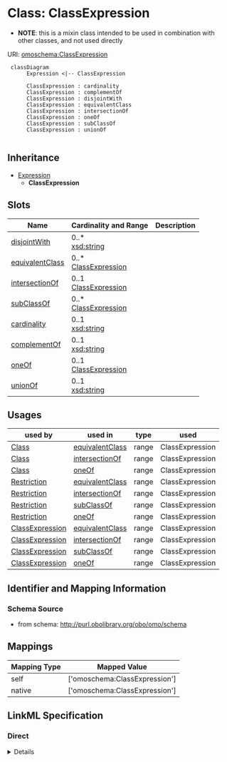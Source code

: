 # Class: ClassExpression



* __NOTE__: this is a mixin class intended to be used in combination with other classes, and not used directly


URI: [omoschema:ClassExpression](http://purl.obolibrary.org/obo/schema/ClassExpression)




```{mermaid}
 classDiagram
      Expression <|-- ClassExpression
      
      ClassExpression : cardinality
      ClassExpression : complementOf
      ClassExpression : disjointWith
      ClassExpression : equivalentClass
      ClassExpression : intersectionOf
      ClassExpression : oneOf
      ClassExpression : subClassOf
      ClassExpression : unionOf
      

```





## Inheritance
* [Expression](Expression.md)
    * **ClassExpression**



## Slots

| Name | Cardinality and Range  | Description  |
| ---  | ---  | --- |
| [disjointWith](disjointWith.md) | 0..* <br/> [xsd:string](http://www.w3.org/2001/XMLSchema#string)  |   |
| [equivalentClass](equivalentClass.md) | 0..* <br/> [ClassExpression](ClassExpression.md)  |   |
| [intersectionOf](intersectionOf.md) | 0..1 <br/> [ClassExpression](ClassExpression.md)  |   |
| [subClassOf](subClassOf.md) | 0..* <br/> [ClassExpression](ClassExpression.md)  |   |
| [cardinality](cardinality.md) | 0..1 <br/> [xsd:string](http://www.w3.org/2001/XMLSchema#string)  |   |
| [complementOf](complementOf.md) | 0..1 <br/> [xsd:string](http://www.w3.org/2001/XMLSchema#string)  |   |
| [oneOf](oneOf.md) | 0..1 <br/> [ClassExpression](ClassExpression.md)  |   |
| [unionOf](unionOf.md) | 0..1 <br/> [xsd:string](http://www.w3.org/2001/XMLSchema#string)  |   |


## Usages


| used by | used in | type | used |
| ---  | --- | --- | --- |
| [Class](Class.md) | [equivalentClass](equivalentClass.md) | range | ClassExpression |
| [Class](Class.md) | [intersectionOf](intersectionOf.md) | range | ClassExpression |
| [Class](Class.md) | [oneOf](oneOf.md) | range | ClassExpression |
| [Restriction](Restriction.md) | [equivalentClass](equivalentClass.md) | range | ClassExpression |
| [Restriction](Restriction.md) | [intersectionOf](intersectionOf.md) | range | ClassExpression |
| [Restriction](Restriction.md) | [subClassOf](subClassOf.md) | range | ClassExpression |
| [Restriction](Restriction.md) | [oneOf](oneOf.md) | range | ClassExpression |
| [ClassExpression](ClassExpression.md) | [equivalentClass](equivalentClass.md) | range | ClassExpression |
| [ClassExpression](ClassExpression.md) | [intersectionOf](intersectionOf.md) | range | ClassExpression |
| [ClassExpression](ClassExpression.md) | [subClassOf](subClassOf.md) | range | ClassExpression |
| [ClassExpression](ClassExpression.md) | [oneOf](oneOf.md) | range | ClassExpression |



## Identifier and Mapping Information







### Schema Source


* from schema: http://purl.obolibrary.org/obo/omo/schema







## Mappings

| Mapping Type | Mapped Value |
| ---  | ---  |
| self | ['omoschema:ClassExpression'] |
| native | ['omoschema:ClassExpression'] |


## LinkML Specification

<!-- TODO: investigate https://stackoverflow.com/questions/37606292/how-to-create-tabbed-code-blocks-in-mkdocs-or-sphinx -->

### Direct

<details>
```yaml
name: ClassExpression
from_schema: http://purl.obolibrary.org/obo/omo/schema
rank: 1000
is_a: Expression
mixin: true
slots:
- disjointWith
- equivalentClass
- intersectionOf
- subClassOf
- cardinality
- complementOf
- oneOf
- unionOf

```
</details>

### Induced

<details>
```yaml
name: ClassExpression
from_schema: http://purl.obolibrary.org/obo/omo/schema
rank: 1000
is_a: Expression
mixin: true
attributes:
  disjointWith:
    name: disjointWith
    todos:
    - restrict range
    from_schema: http://purl.obolibrary.org/obo/omo/schema
    rank: 1000
    is_a: logical_predicate
    slot_uri: owl:disjointWith
    multivalued: true
    alias: disjointWith
    owner: ClassExpression
    domain_of:
    - ClassExpression
    - PropertyExpression
    range: string
  equivalentClass:
    name: equivalentClass
    todos:
    - restrict range
    from_schema: http://purl.obolibrary.org/obo/omo/schema
    rank: 1000
    is_a: logical_predicate
    mixins:
    - match_aspect
    slot_uri: owl:equivalentClass
    multivalued: true
    alias: equivalentClass
    owner: ClassExpression
    domain_of:
    - ClassExpression
    range: ClassExpression
  intersectionOf:
    name: intersectionOf
    todos:
    - restrict range
    from_schema: http://purl.obolibrary.org/obo/omo/schema
    rank: 1000
    is_a: logical_predicate
    slot_uri: owl:intersectionOf
    alias: intersectionOf
    owner: ClassExpression
    domain_of:
    - ClassExpression
    range: ClassExpression
  subClassOf:
    name: subClassOf
    from_schema: http://purl.obolibrary.org/obo/omo/schema
    rank: 1000
    is_a: logical_predicate
    slot_uri: rdfs:subClassOf
    multivalued: true
    alias: subClassOf
    owner: ClassExpression
    domain_of:
    - ClassExpression
    range: ClassExpression
  cardinality:
    name: cardinality
    from_schema: http://purl.obolibrary.org/obo/omo/schema
    rank: 1000
    is_a: logical_predicate
    slot_uri: owl:cardinality
    alias: cardinality
    owner: ClassExpression
    domain_of:
    - ClassExpression
    range: string
  complementOf:
    name: complementOf
    todos:
    - restrict range
    from_schema: http://purl.obolibrary.org/obo/omo/schema
    rank: 1000
    is_a: logical_predicate
    slot_uri: owl:complementOf
    alias: complementOf
    owner: ClassExpression
    domain_of:
    - ClassExpression
    range: string
  oneOf:
    name: oneOf
    from_schema: http://purl.obolibrary.org/obo/omo/schema
    rank: 1000
    is_a: logical_predicate
    slot_uri: owl:oneOf
    alias: oneOf
    owner: ClassExpression
    domain_of:
    - ClassExpression
    range: ClassExpression
  unionOf:
    name: unionOf
    from_schema: http://purl.obolibrary.org/obo/omo/schema
    rank: 1000
    is_a: logical_predicate
    slot_uri: owl:unionOf
    alias: unionOf
    owner: ClassExpression
    domain_of:
    - ClassExpression
    range: string

```
</details>